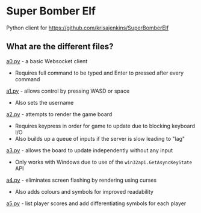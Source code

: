 # Super Bomber Elf

Python client for https://github.com/krisajenkins/SuperBomberElf

## What are the different files?

[a0.py](a0.py) - a basic Websocket client

* Requires full command to be typed and Enter to pressed after every command

[a1.py](a1.py) - allows control by pressing WASD or space

* Also sets the username

[a2.py](a2.py) - attempts to render the game board

* Requires keypress in order for game to update due to blocking keyboard I/O
* Also builds up a queue of inputs if the server is slow leading to "lag"

[a3.py](a3.py) - allows the board to update independently without any input

* Only works with Windows due to use of the `win32api.GetAsyncKeyState` API

[a4.py](a4.py) - eliminates screen flashing by rendering using curses

* Also adds colours and symbols for improved readability

[a5.py](a5.py) - list player scores and add differentiating symbols for each player
